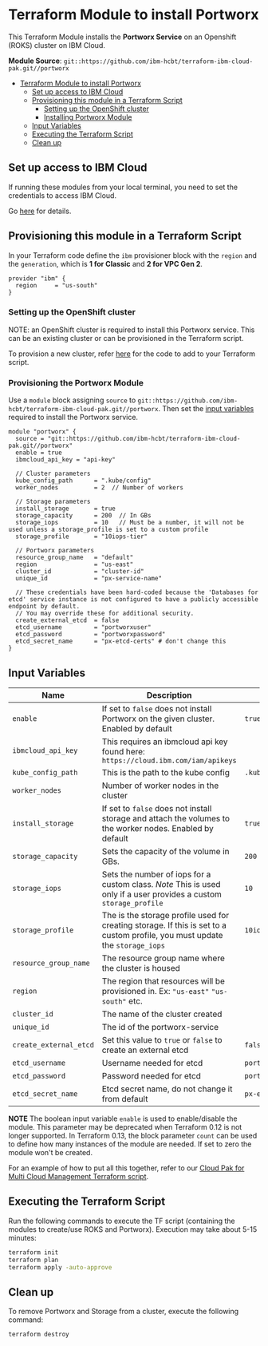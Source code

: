 # Terraform Module to install Portworx

This Terraform Module installs the **Portworx Service** on an Openshift (ROKS) cluster on IBM Cloud.

**Module Source**: `git::https://github.com/ibm-hcbt/terraform-ibm-cloud-pak.git//portworx`

- [Terraform Module to install Portworx](#terraform-module-to-install-cloud-pak-for-multi-cloud-management)
  - [Set up access to IBM Cloud](#set-up-access-to-ibm-cloud)
  - [Provisioning this module in a Terraform Script](#provisioning-this-module-in-a-terraform-script)
    - [Setting up the OpenShift cluster](#setting-up-the-openshift-cluster)
    - [Installing Portworx Module](#provisioning-the-portworx-module)
  - [Input Variables](#input-variables)
  - [Executing the Terraform Script](#executing-the-terraform-script)
  - [Clean up](#clean-up)

## Set up access to IBM Cloud

If running these modules from your local terminal, you need to set the credentials to access IBM Cloud.

Go [here](../CREDENTIALS.md) for details.

## Provisioning this module in a Terraform Script

In your Terraform code define the `ibm` provisioner block with the `region` and the `generation`, which is **1 for Classic** and **2 for VPC Gen 2**.

```hcl
provider "ibm" {
  region     = "us-south"
}
```

### Setting up the OpenShift cluster

NOTE: an OpenShift cluster is required to install this Portworx service. This can be an existing cluster or can be provisioned in the Terraform script.

To provision a new cluster, refer [here](https://github.com/ibm-hcbt/terraform-ibm-cloud-pak/tree/main/roks#building-a-new-roks-cluster) for the code to add to your Terraform script.

### Provisioning the Portworx Module

Use a `module` block assigning `source` to `git::https://github.com/ibm-hcbt/terraform-ibm-cloud-pak.git//portworx`. Then set the [input variables](#input-variables) required to install the Portworx service.

```hcl
module "portworx" {
  source = "git::https://github.com/ibm-hcbt/terraform-ibm-cloud-pak.git//portworx"
  enable = true
  ibmcloud_api_key = "api-key"

  // Cluster parameters
  kube_config_path      = ".kube/config"
  worker_nodes          = 2  // Number of workers

  // Storage parameters
  install_storage       = true
  storage_capacity      = 200  // In GBs
  storage_iops          = 10   // Must be a number, it will not be used unless a storage_profile is set to a custom profile
  storage_profile       = "10iops-tier"

  // Portworx parameters
  resource_group_name   = "default"
  region                = "us-east"
  cluster_id            = "cluster-id"
  unique_id             = "px-service-name"

  // These credentials have been hard-coded because the 'Databases for etcd' service instance is not configured to have a publicly accessible endpoint by default.
  // You may override these for additional security.
  create_external_etcd  = false
  etcd_username         = "portworxuser"
  etcd_password         = "portworxpassword"
  etcd_secret_name      = "px-etcd-certs" # don't change this
}
```


## Input Variables

| Name                           | Description                                                                                                                                                                                                                | Default | Required |
| ------------------------------ | -------------------------------------------------------------------------------------------------------------------------------------------------------------------------------------------------------------------------- | ------- | -------- |
| `enable`                       | If set to `false` does not install Portworx on the given cluster. Enabled by default | `true`  | Yes       |
| `ibmcloud_api_key`             | This requires an ibmcloud api key found here: `https://cloud.ibm.com/iam/apikeys`    |         | Yes       |
| `kube_config_path`             | This is the path to the kube config                                          |  `.kube/config` | Yes       |
| `worker_nodes`                 | Number of worker nodes in the cluster                                        |                 | Yes       |
| `install_storage`              | If set to `false` does not install storage and attach the volumes to the worker nodes. Enabled by default  |  `true` | Yes      |
| `storage_capacity`             | Sets the capacity of the volume in GBs. |   `200`    | Yes      |
| `storage_iops`                 | Sets the number of iops for a custom class. *Note* This is used only if a user provides a custom `storage_profile` |   `10`    | Yes      |
| `storage_profile`              | The is the storage profile used for creating storage. If this is set to a custom profile, you must update the `storage_iops` |   `10iops-tier`    | Yes      |
| `resource_group_name`          | The resource group name where the cluster is housed                                  |         | Yes      |
| `region`                       | The region that resources will be provisioned in. Ex: `"us-east"` `"us-south"` etc.  |         | Yes      |
| `cluster_id`                   | The name of the cluster created |  | Yes       |
| `unique_id`                    | The id of the portworx-service  |  | Yes       |
| `create_external_etcd`         | Set this value to `true` or `false` to create an external etcd | `false` | Yes |
| `etcd_username`                | Username needed for etcd                         | `portworxuser`     | yes |
| `etcd_password`                | Password needed for etcd                         | `portworxpassword` | Yes |
| `etcd_secret_name`             | Etcd secret name, do not change it from default  | `px-etcd-certs`    | Yes |


**NOTE** The boolean input variable `enable` is used to enable/disable the module. This parameter may be deprecated when Terraform 0.12 is not longer supported. In Terraform 0.13, the block parameter `count` can be used to define how many instances of the module are needed. If set to zero the module won't be created.

For an example of how to put all this together, refer to our [Cloud Pak for Multi Cloud Management Terraform script](https://github.com/ibm-hcbt/cloud-pak-sandboxes/tree/master/terraform/cp4mcm).


## Executing the Terraform Script

Run the following commands to execute the TF script (containing the modules to create/use ROKS and Portworx). Execution may take about 5-15 minutes:

```bash
terraform init
terraform plan
terraform apply -auto-approve
```

## Clean up

To remove Portworx and Storage from a cluster, execute the following command:

```bash
terraform destroy
```





